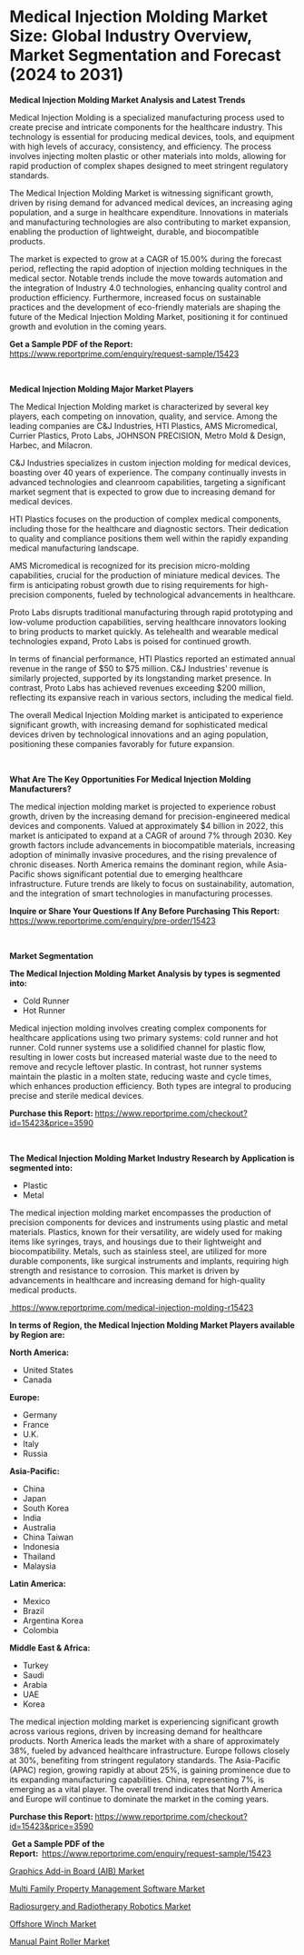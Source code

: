 <p><h1>Medical Injection Molding Market Size: Global Industry Overview, Market Segmentation and Forecast (2024 to 2031)</h1></p><p><strong>Medical Injection Molding Market Analysis and Latest Trends</strong></p>
<p><p>Medical Injection Molding is a specialized manufacturing process used to create precise and intricate components for the healthcare industry. This technology is essential for producing medical devices, tools, and equipment with high levels of accuracy, consistency, and efficiency. The process involves injecting molten plastic or other materials into molds, allowing for rapid production of complex shapes designed to meet stringent regulatory standards.</p><p>The Medical Injection Molding Market is witnessing significant growth, driven by rising demand for advanced medical devices, an increasing aging population, and a surge in healthcare expenditure. Innovations in materials and manufacturing technologies are also contributing to market expansion, enabling the production of lightweight, durable, and biocompatible products.</p><p>The market is expected to grow at a CAGR of 15.00% during the forecast period, reflecting the rapid adoption of injection molding techniques in the medical sector. Notable trends include the move towards automation and the integration of Industry 4.0 technologies, enhancing quality control and production efficiency. Furthermore, increased focus on sustainable practices and the development of eco-friendly materials are shaping the future of the Medical Injection Molding Market, positioning it for continued growth and evolution in the coming years.</p></p>
<p><strong>Get a Sample PDF of the Report:&nbsp;</strong> <a href="https://www.reportprime.com/enquiry/request-sample/15423?utm_campaign=1838&utm_medium=2&utm_source=Github&utm_content=ia&utm_term=29112024&utm_id=medical-injection-molding">https://www.reportprime.com/enquiry/request-sample/15423</a></p>
<p>&nbsp;</p>
<p><strong>Medical Injection Molding Major Market Players</strong></p>
<p><p>The Medical Injection Molding market is characterized by several key players, each competing on innovation, quality, and service. Among the leading companies are C&J Industries, HTI Plastics, AMS Micromedical, Currier Plastics, Proto Labs, JOHNSON PRECISION, Metro Mold & Design, Harbec, and Milacron.</p><p>C&J Industries specializes in custom injection molding for medical devices, boasting over 40 years of experience. The company continually invests in advanced technologies and cleanroom capabilities, targeting a significant market segment that is expected to grow due to increasing demand for medical devices.</p><p>HTI Plastics focuses on the production of complex medical components, including those for the healthcare and diagnostic sectors. Their dedication to quality and compliance positions them well within the rapidly expanding medical manufacturing landscape.</p><p>AMS Micromedical is recognized for its precision micro-molding capabilities, crucial for the production of miniature medical devices. The firm is anticipating robust growth due to rising requirements for high-precision components, fueled by technological advancements in healthcare.</p><p>Proto Labs disrupts traditional manufacturing through rapid prototyping and low-volume production capabilities, serving healthcare innovators looking to bring products to market quickly. As telehealth and wearable medical technologies expand, Proto Labs is poised for continued growth.</p><p>In terms of financial performance, HTI Plastics reported an estimated annual revenue in the range of $50 to $75 million. C&J Industries' revenue is similarly projected, supported by its longstanding market presence. In contrast, Proto Labs has achieved revenues exceeding $200 million, reflecting its expansive reach in various sectors, including the medical field.</p><p>The overall Medical Injection Molding market is anticipated to experience significant growth, with increasing demand for sophisticated medical devices driven by technological innovations and an aging population, positioning these companies favorably for future expansion.</p></p>
<p>&nbsp;</p>
<p><strong>What Are The Key Opportunities For Medical Injection Molding Manufacturers?</strong></p>
<p><p>The medical injection molding market is projected to experience robust growth, driven by the increasing demand for precision-engineered medical devices and components. Valued at approximately $4 billion in 2022, this market is anticipated to expand at a CAGR of around 7% through 2030. Key growth factors include advancements in biocompatible materials, increasing adoption of minimally invasive procedures, and the rising prevalence of chronic diseases. North America remains the dominant region, while Asia-Pacific shows significant potential due to emerging healthcare infrastructure. Future trends are likely to focus on sustainability, automation, and the integration of smart technologies in manufacturing processes.</p></p>
<p><strong>Inquire or Share Your Questions If Any Before Purchasing This Report:</strong> <a href="https://www.reportprime.com/enquiry/pre-order/15423?utm_campaign=1838&utm_medium=2&utm_source=Github&utm_content=ia&utm_term=29112024&utm_id=medical-injection-molding">https://www.reportprime.com/enquiry/pre-order/15423</a></p>
<p>&nbsp;</p>
<p><strong>Market Segmentation</strong></p>
<p><strong>The Medical Injection Molding Market Analysis by types is segmented into:</strong></p>
<p><ul><li>Cold Runner</li><li>Hot Runner</li></ul></p>
<p><p>Medical injection molding involves creating complex components for healthcare applications using two primary systems: cold runner and hot runner. Cold runner systems use a solidified channel for plastic flow, resulting in lower costs but increased material waste due to the need to remove and recycle leftover plastic. In contrast, hot runner systems maintain the plastic in a molten state, reducing waste and cycle times, which enhances production efficiency. Both types are integral to producing precise and sterile medical devices.</p></p>
<p><strong>Purchase this Report:&nbsp;</strong><a href="https://www.reportprime.com/checkout?id=15423&price=3590&utm_campaign=1838&utm_medium=2&utm_source=Github&utm_content=ia&utm_term=29112024&utm_id=medical-injection-molding">https://www.reportprime.com/checkout?id=15423&price=3590</a></p>
<p>&nbsp;</p>
<p><strong>The Medical Injection Molding Market Industry Research by Application is segmented into:</strong></p>
<p><ul><li>Plastic</li><li>Metal</li></ul></p>
<p><p>The medical injection molding market encompasses the production of precision components for devices and instruments using plastic and metal materials. Plastics, known for their versatility, are widely used for making items like syringes, trays, and housings due to their lightweight and biocompatibility. Metals, such as stainless steel, are utilized for more durable components, like surgical instruments and implants, requiring high strength and resistance to corrosion. This market is driven by advancements in healthcare and increasing demand for high-quality medical products.</p></p>
<p><a href="https://www.reportprime.com/medical-injection-molding-r15423?utm_campaign=1838&utm_medium=2&utm_source=Github&utm_content=ia&utm_term=29112024&utm_id=medical-injection-molding">&nbsp;https://www.reportprime.com/medical-injection-molding-r15423</a></p>
<p><strong>In terms of Region, the Medical Injection Molding Market Players available by Region are:</strong></p>
<p>
    <p> <strong> North America: </strong>
        <ul>
            <li>United States</li>
            <li>Canada</li>
        </ul>
        </p> 
    <p> <strong> Europe: </strong>
        <ul>
            <li>Germany</li>
            <li>France</li>
            <li>U.K.</li>
            <li>Italy</li>
            <li>Russia</li>
        </ul>
        </p> 
    <p> <strong> Asia-Pacific: </strong>
        <ul>
            <li>China</li>
            <li>Japan</li>
            <li>South Korea</li>
            <li>India</li>
            <li>Australia</li>
            <li>China Taiwan</li>
            <li>Indonesia</li>
            <li>Thailand</li>
            <li>Malaysia</li>
        </ul>
        </p> 
    <p> <strong> Latin America: </strong>
        <ul>
            <li>Mexico</li>
            <li>Brazil</li>
            <li>Argentina Korea</li>
            <li>Colombia</li>
        </ul>
        </p> 
    <p> <strong> Middle East & Africa: </strong>
        <ul>
            <li>Turkey</li>
            <li>Saudi</li>
            <li>Arabia</li>
            <li>UAE</li>
            <li>Korea</li>
        </ul>
    </p>
    </p>
<p><p>The medical injection molding market is experiencing significant growth across various regions, driven by increasing demand for healthcare products. North America leads the market with a share of approximately 38%, fueled by advanced healthcare infrastructure. Europe follows closely at 30%, benefiting from stringent regulatory standards. The Asia-Pacific (APAC) region, growing rapidly at about 25%, is gaining prominence due to its expanding manufacturing capabilities. China, representing 7%, is emerging as a vital player. The overall trend indicates that North America and Europe will continue to dominate the market in the coming years.</p></p>
<p><strong>Purchase this Report: </strong><a href="https://www.reportprime.com/checkout?id=15423&price=3590&utm_campaign=1838&utm_medium=2&utm_source=Github&utm_content=ia&utm_term=29112024&utm_id=medical-injection-molding">https://www.reportprime.com/checkout?id=15423&price=3590</a></p>
<p>&nbsp;<strong>Get a Sample PDF of the Report:&nbsp;&nbsp;</strong><a href="https://www.reportprime.com/enquiry/request-sample/15423?utm_campaign=1838&utm_medium=2&utm_source=Github&utm_content=ia&utm_term=29112024&utm_id=medical-injection-molding">https://www.reportprime.com/enquiry/request-sample/15423</a></p>
<p><strong></strong></p>
<p><p><a href="https://issuu.com/reportprime-2/docs/graphics-add-in-board-aib-market-size-2030.pptx?utm_campaign=1838&utm_medium=2&utm_source=Github&utm_content=ia&utm_term=29112024&utm_id=medical-injection-molding">Graphics Add-in Board (AIB) Market</a></p><p><a href="https://www.linkedin.com/pulse/future-multi-family-property-management-software-market-npvxc?utm_campaign=1838&utm_medium=2&utm_source=Github&utm_content=ia&utm_term=29112024&utm_id=medical-injection-molding">Multi Family Property Management Software Market</a></p><p><a href="https://github.com/pizolina/Market-Research-Report-List-6/blob/main/radiosurgery-and-radiotherapy-robotics-market.md?utm_campaign=1838&utm_medium=2&utm_source=Github&utm_content=ia&utm_term=29112024&utm_id=medical-injection-molding">Radiosurgery and Radiotherapy Robotics Market</a></p><p><a href="https://www.linkedin.com/pulse/offshore-winch-momentum-charting-132-cagr-path-2024-2031-salesurv-gnmhe?utm_campaign=1838&utm_medium=2&utm_source=Github&utm_content=ia&utm_term=29112024&utm_id=medical-injection-molding">Offshore Winch Market</a></p><p><a href="https://issuu.com/reportprime-2/docs/manual-paint-roller-market-size-2030.pptx?utm_campaign=1838&utm_medium=2&utm_source=Github&utm_content=ia&utm_term=29112024&utm_id=medical-injection-molding">Manual Paint Roller Market</a></p></p>